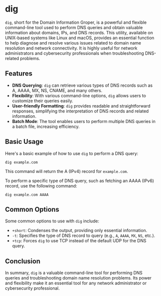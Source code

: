 # dig

`dig`, short for the Domain Information Groper, is a powerful and flexible command-line tool used to perform DNS queries and obtain valuable information about domains, IPs, and DNS records. This utility, available on UNIX-based systems like Linux and macOS, provides an essential function to help diagnose and resolve various issues related to domain name resolution and network connectivity. It is highly useful for network administrators and cybersecurity professionals when troubleshooting DNS-related problems.

## Features

- **DNS Querying**: `dig` can retrieve various types of DNS records such as A, AAAA, MX, NS, CNAME, and many others.
- **Flexibility**: With various command-line options, `dig` allows users to customize their queries easily.
- **User-friendly Formatting**: `dig` provides readable and straightforward responses, simplifying the interpretation of DNS records and related information.
- **Batch Mode**: The tool enables users to perform multiple DNS queries in a batch file, increasing efficiency.

## Basic Usage

Here's a basic example of how to use `dig` to perform a DNS query:

```
dig example.com
```

This command will return the A (IPv4) record for `example.com`.

To perform a specific type of DNS query, such as fetching an AAAA (IPv6) record, use the following command:

```
dig example.com AAAA
```

## Common Options

Some common options to use with `dig` include:

- `+short`: Condenses the output, providing only essential information.
- `-t`: Specifies the type of DNS record to query (e.g., `A`, `AAAA`, `MX`, `NS`, etc.).
- `+tcp`: Forces `dig` to use TCP instead of the default UDP for the DNS query.

## Conclusion

In summary, `dig` is a valuable command-line tool for performing DNS queries and troubleshooting domain name resolution problems. Its power and flexibility make it an essential tool for any network administrator or cybersecurity professional.
